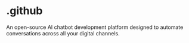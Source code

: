 # .github
An open-source AI chatbot development platform designed to automate conversations across all your digital channels.
